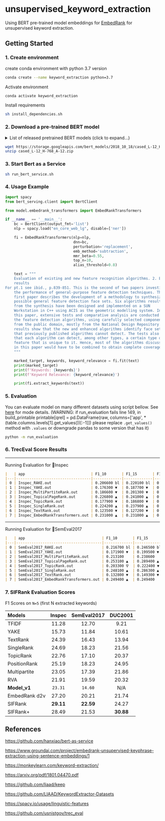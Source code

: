 # unsupervised_keyword_extraction
Using BERT pre-trained model embeddings for [EmbedRank](https://github.com/swisscom/ai-research-keyphrase-extraction) for unsupervised keyword extraction.

## Getting Started

### 1. Create environment
create conda environment with python 3.7 version
```bash
conda create --name keyword_extraction python=3.7
```

Activate environment
```bash
conda activate keyword_extraction
```

Install requirements
```bash
sh install_dependencies.sh
```

### 2. Download a pre-trained BERT model

<details>
 <summary>List of released pretrained BERT models (click to expand...)</summary>


<table>
<tr><td><a href="https://storage.googleapis.com/bert_models/2018_10_18/uncased_L-12_H-768_A-12.zip">BERT-Base, Uncased</a></td><td>12-layer, 768-hidden, 12-heads, 110M parameters</td></tr>
<tr><td><a href="https://storage.googleapis.com/bert_models/2018_10_18/uncased_L-24_H-1024_A-16.zip">BERT-Large, Uncased</a></td><td>24-layer, 1024-hidden, 16-heads, 340M parameters</td></tr>
<tr><td><a href="https://storage.googleapis.com/bert_models/2018_10_18/cased_L-12_H-768_A-12.zip">BERT-Base, Cased</a></td><td>12-layer, 768-hidden, 12-heads , 110M parameters</td></tr>
<tr><td><a href="https://storage.googleapis.com/bert_models/2018_10_18/cased_L-24_H-1024_A-16.zip">BERT-Large, Cased</a></td><td>24-layer, 1024-hidden, 16-heads, 340M parameters</td></tr>
<tr><td><a href="https://storage.googleapis.com/bert_models/2018_11_23/multi_cased_L-12_H-768_A-12.zip">BERT-Base, Multilingual Cased (New)</a></td><td>104 languages, 12-layer, 768-hidden, 12-heads, 110M parameters</td></tr>
<tr><td><a href="https://storage.googleapis.com/bert_models/2018_11_03/multilingual_L-12_H-768_A-12.zip">BERT-Base, Multilingual Cased (Old)</a></td><td>102 languages, 12-layer, 768-hidden, 12-heads, 110M parameters</td></tr>
<tr><td><a href="https://storage.googleapis.com/bert_models/2018_11_03/chinese_L-12_H-768_A-12.zip">BERT-Base, Chinese</a></td><td>Chinese Simplified and Traditional, 12-layer, 768-hidden, 12-heads, 110M parameters</td></tr>
</table>

</details>

```bash
wget https://storage.googleapis.com/bert_models/2018_10_18/cased_L-12_H-768_A-12.zip
unzip cased_L-12_H-768_A-12.zip
```

### 3. Start Bert as a Service
```bash
sh run_bert_service.sh
```


### 4. Usage Example
```python
import spacy
from bert_serving.client import BertClient

from model.embedrank_transformers import EmbedRankTransformers

if __name__ == '__main__':
    bc = BertClient(output_fmt='list')
    nlp = spacy.load("en_core_web_lg", disable=['ner'])

    fi = EmbedRankTransformers(nlp=nlp,
                               dnn=bc,
                               perturbation='replacement',
                               emb_method='subtraction',
                               mmr_beta=0.55,
                               top_n=10,
                               alias_threshold=0.8)

    text = """
    Evaluation of existing and new feature recognition algorithms. 2. Experimental
	results
For pt.1 see ibid., p.839-851. This is the second of two papers investigating
	the performance of general-purpose feature detection techniques. The
	first paper describes the development of a methodology to synthesize
	possible general feature detection face sets. Six algorithms resulting
	from the synthesis have been designed and implemented on a SUN
	Workstation in C++ using ACIS as the geometric modelling system. In
	this paper, extensive tests and comparative analysis are conducted on
	the feature detection algorithms, using carefully selected components
	from the public domain, mostly from the National Design Repository. The
	results show that the new and enhanced algorithms identify face sets
	that previously published algorithms cannot detect. The tests also show
	that each algorithm can detect, among other types, a certain type of
	feature that is unique to it. Hence, most of the algorithms discussed
	in this paper would have to be combined to obtain complete coverage
    """

    marked_target, keywords, keyword_relevance = fi.fit(text)
    print(marked_target)
    print(f'Keywords: {keywords}')
    print(f'Keyword Relevance: {keyword_relevance}')

    print(fi.extract_keywords(text))
```

### 5. Evaluation
You can evaluate model on many different datasets using script bellow. See [here](run_evaluation.py) for mode details. (WARNING: if run_evaluation fails line 149, in build_printable
    printable[qrel] = pd.DataFrame(raw, columns=['app', *(table.columns.levels[1].get_values())[:-1]]) please replace `.get_values()` method with `.values` or downgrade pandas to some version that has it)
```bash
python -m run_evaluation
```

### 6. TrecEval Score Results
----------------------------------------------------------------------------------------
Running Evaluation for Inspec
```markdown
|   | app                              | F1_10       | F1_15       | F1_5        | P_10        | P_15        | P_5         | map_10      | map_15      | map_5       | recall_10   | recall_15   | recall_5    |
|---|----------------------------------|-------------|-------------|-------------|-------------|-------------|-------------|-------------|-------------|-------------|-------------|-------------|-------------|
| 0 | Inspec_RAKE.out                  | 0.206600 bl | 0.220100 bl | 0.152400 bl | 0.250400 bl | 0.216900 bl | 0.282300 bl | 0.100100 bl | 0.115100 bl | 0.070500 bl | 0.188100 bl | 0.236900 bl | 0.110300 bl |
| 1 | Inspec_YAKE.out                  | 0.176300 ▼  | 0.187700 ▼  | 0.144500 ▼  | 0.208300 ▼  | 0.181400 ▼  | 0.261700 ▼  | 0.092000 ▼  | 0.104000 ▼  | 0.072700    | 0.165800 ▼  | 0.214100 ▼  | 0.105400 ᐁ  |
| 2 | Inspec_MultiPartiteRank.out      | 0.186600 ▼  | 0.201300 ▼  | 0.156000    | 0.221000 ▼  | 0.190600 ▼  | 0.285600    | 0.101700    | 0.114100    | 0.081100 ▲  | 0.171200 ▼  | 0.216600 ▼  | 0.113000    |
| 3 | Inspec_TopicalPageRank.out       | 0.226800 ▲  | 0.241000 ▲  | 0.174100 ▲  | 0.272700 ▲  | 0.233700 ▲  | 0.319600 ▲  | 0.116500 ▲  | 0.133500 ▲  | 0.084200 ▲  | 0.206600 ▲  | 0.257900 ▲  | 0.126100 ▲  |
| 4 | Inspec_TopicRank.out             | 0.177900 ▼  | 0.186800 ▼  | 0.149000    | 0.211100 ▼  | 0.175300 ▼  | 0.272300    | 0.093800 ▼  | 0.103000 ▼  | 0.075100 ᐃ  | 0.161300 ▼  | 0.195600 ▼  | 0.107800    |
| 5 | Inspec_SingleRank.out            | 0.224200 ▲  | 0.237900 ▲  | 0.170900 ▲  | 0.269600 ▲  | 0.231400 ▲  | 0.313500 ▲  | 0.114400 ▲  | 0.131200 ▲  | 0.082600 ▲  | 0.204800 ▲  | 0.256300 ▲  | 0.123800 ▲  |
| 6 | Inspec_TextRank.out              | 0.123500 ▼  | 0.127200 ▼  | 0.097500 ▼  | 0.140900 ▼  | 0.106500 ▼  | 0.177800 ▼  | 0.050600 ▼  | 0.052900 ▼  | 0.040900 ▼  | 0.102100 ▼  | 0.113100 ▼  | 0.068900 ▼  |
| 7 | Inspec_EmbedRankTransformers.out | 0.231000 ▲  | 0.231000 ▲  | 0.175300 ▲  | 0.278600 ▲  | 0.185700 ▼  | 0.328400 ▲  | 0.117400 ▲  | 0.117400    | 0.084900 ▲  | 0.206500 ▲  | 0.206500 ▼  | 0.125900 ▲  |```
```
----------------------------------------------------------------------------------------
Running Evaluation for SemEval2017
```markdown
|   | app                                   | F1_10       | F1_15       | F1_5        | P_10        | P_15        | P_5         | map_10      | map_15      | map_5       | recall_10   | recall_15   | recall_5    |
|---|---------------------------------------|-------------|-------------|-------------|-------------|-------------|-------------|-------------|-------------|-------------|-------------|-------------|-------------|
| 0 | SemEval2017_RAKE.out                  | 0.216700 bl | 0.246500 bl | 0.140200 bl | 0.299600 bl | 0.272200 bl | 0.309500 bl | 0.093700 bl | 0.114600 bl | 0.058200 bl | 0.179000 bl | 0.240200 bl | 0.093700 bl |
| 1 | SemEval2017_YAKE.out                  | 0.171900 ▼  | 0.199500 ▼  | 0.114000 ▼  | 0.235900 ▼  | 0.219300 ▼  | 0.249100 ▼  | 0.073400 ▼  | 0.088400 ▼  | 0.049900 ▼  | 0.143300 ▼  | 0.196300 ▼  | 0.076600 ▼  |
| 2 | SemEval2017_MultiPartiteRank.out      | 0.213100    | 0.238600    | 0.161600 ▲  | 0.297000    | 0.264200    | 0.358600 ▲  | 0.106400 ▲  | 0.125700 ᐃ  | 0.077000 ▲  | 0.175600    | 0.231900    | 0.108100 ▲  |
| 3 | SemEval2017_TopicalPageRank.out       | 0.253100 ▲  | 0.289400 ▲  | 0.173000 ▲  | 0.350900 ▲  | 0.319300 ▲  | 0.382200 ▲  | 0.124600 ▲  | 0.152900 ▲  | 0.081500 ▲  | 0.208700 ▲  | 0.281400 ▲  | 0.115900 ▲  |
| 4 | SemEval2017_TopicRank.out             | 0.203300 ᐁ  | 0.222400 ▼  | 0.159600 ▲  | 0.285600    | 0.247600 ▼  | 0.357800 ▲  | 0.100500    | 0.116500    | 0.075300 ▲  | 0.166300 ᐁ  | 0.213400 ▼  | 0.106200 ▲  |
| 5 | SemEval2017_SingleRank.out            | 0.248100 ▲  | 0.286300 ▲  | 0.170000 ▲  | 0.343800 ▲  | 0.316400 ▲  | 0.373200 ▲  | 0.120700 ▲  | 0.149300 ▲  | 0.078600 ▲  | 0.204500 ▲  | 0.278000 ▲  | 0.114000 ▲  |
| 6 | SemEval2017_TextRank.out              | 0.132800 ▼  | 0.149300 ▼  | 0.091300 ▼  | 0.185000 ▼  | 0.158400 ▼  | 0.206500 ▼  | 0.050100 ▼  | 0.057100 ▼  | 0.035400 ▼  | 0.107000 ▼  | 0.134700 ▼  | 0.060700 ▼  |
| 7 | SemEval2017_EmbedRankTransformers.out | 0.249400 ▲  | 0.249400    | 0.165700 ▲  | 0.345400 ▲  | 0.230300 ▼  | 0.370400 ▲  | 0.117400 ▲  | 0.117400    | 0.076000 ▲  | 0.204200 ▲  | 0.204200 ▼  | 0.110300 ▲  |```
```

### 7. SIFRank Evaluation Scores 
F1 Scores on `N=5` (first N extracted keywords)

| Models       | Inspec       | SemEval2017   | DUC2001      |
| :-----       | :----:       | :----:        |:----:        |
| TFIDF        | 11.28        | 12.70         |  9.21        |
| YAKE         | 15.73        | 11.84         | 10.61        |
| TextRank     | 24.39        | 16.43         | 13.94        |
| SingleRank   | 24.69        | 18.23         | 21.56        |
| TopicRank    | 22.76        | 17.10         | 20.37        |
| PositionRank | 25.19        | 18.23         | 24.95        |
| Multipartite | 23.05        | 17.39         | 21.86        |
| RVA          | 21.91        | 19.59         | 20.32        |
| **Model_v1** |`23.31`       | `14.60`       | N/A          |
| EmbedRank d2v| 27.20        | 20.21         | 21.74        |
| SIFRank      | **29.11**    | **22.59**     | 24.27        |
| SIFRank+     | 28.49        | 21.53         | **30.88**    |


## References
https://github.com/hanxiao/bert-as-service

https://www.groundai.com/project/embedrank-unsupervised-keyphrase-extraction-using-sentence-embeddings/1

https://monkeylearn.com/keyword-extraction/

https://arxiv.org/pdf/1801.04470.pdf

https://github.com/liaad/keep

https://github.com/LIAAD/KeywordExtractor-Datasets

https://spacy.io/usage/linguistic-features

https://github.com/usnistgov/trec_eval